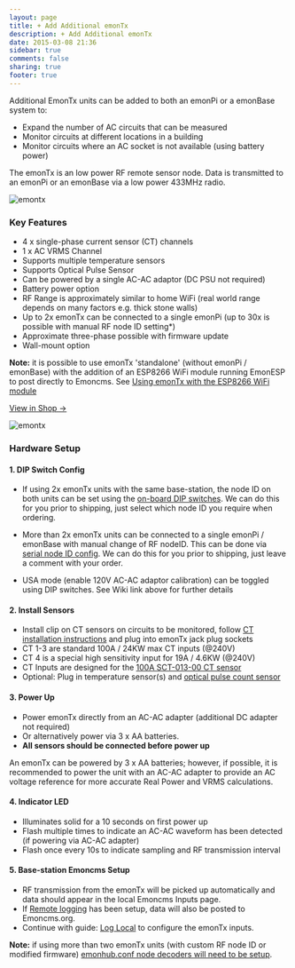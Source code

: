 ```yaml
---
layout: page
title: + Add Additional emonTx
description: + Add Additional emonTx
date: 2015-03-08 21:36
sidebar: true
comments: false
sharing: true
footer: true
---
```


Additional EmonTx units can be added to both an emonPi or a emonBase system to:

- Expand the number of AC circuits that can be measured
- Monitor circuits at different locations in a building
- Monitor circuits where an AC socket is not available (using battery power)

The emonTx is an low power RF remote sensor node. Data is transmitted to an emonPi or an emonBase via a low power 433MHz radio.

![emontx](/images/setup/emontx.jpg)

### Key Features

- 4 x single-phase current sensor (CT) channels
- 1 x AC VRMS Channel
- Supports multiple temperature sensors
- Supports Optical Pulse Sensor
- Can be powered by a single AC-AC adaptor (DC PSU not required)
- Battery power option
- RF Range is approximately similar to home WiFi (real world range depends on many factors e.g. thick stone walls)
- Up to 2x emonTx can be connected to a single emonPi (up to 30x is possible with manual RF node ID setting*)
- Approximate three-phase possible with firmware update
- Wall-mount option


**Note:** it is possible to use emonTx 'standalone' (without emonPi / emonBase) with the addition of an ESP8266 WiFi module running EmonESP to post directly to Emoncms. See [Using emonTx with the ESP8266 WiFi module](/setup/esp8266-adapter-emontx/)

<a class="btn pull-right" href="http://shop.openenergymonitor.com/emontx-v3-electricity-monitoring-transmitter-unit-433mhz/">View in Shop &rarr; </a>

![emontx](/images/setup/emontx.jpg)

### Hardware Setup

#### 1. DIP Switch Config

- If using 2x emonTx units with the same base-station, the node ID on both units can be set using the [on-board DIP switches](https://wiki.openenergymonitor.org/index.php/EmonTx_V3.4#DIP_Switch_Config). We can do this for you prior to shipping, just select which node ID you require when ordering. 

- More than 2x emonTx units can be connected to a single emonPi / emonBase with manual change of RF nodeID. This can be done via [serial node ID config](https://community.openenergymonitor.org/t/emontx-emonth-configure-rf-settings-via-serial-released-fw-v2-6-v3-2/2064?u=glyn.hudson). We can do this for you prior to shipping, just leave a comment with your order.

- USA mode (enable 120V AC-AC adaptor calibration) can be toggled using DIP switches. See Wiki link above for further details
 
#### 2. Install Sensors

  - Install clip on CT sensors on circuits to be monitored, follow [CT installation instructions](/setup/install) and plug into emonTx jack plug sockets
  - CT 1-3 are standard 100A / 24KW max CT inputs (@240V)
  - CT 4 is a special high sensitivity input for 19A / 4.6KW (@240V)
  - CT Inputs are designed for the [100A SCT-013-00 CT sensor](http://shop.openenergymonitor.com/100a-max-clip-on-current-sensor-ct/)
  - Optional: Plug in temperature sensor(s) and [optical pulse count sensor](http://shop.openenergymonitor.com/optical-utility-meter-led-pulse-sensor/)

#### 3. Power Up

- Power emonTx directly from an AC-AC adapter (additional DC adapter not required)
- Or alternatively power via 3 x AA batteries.
- **All sensors should be connected before power up**

<p class='note'>
An emonTx can be powered by 3 x AA batteries; however, if possible, it is recommended to power the unit with an AC-AC adapter to provide an AC voltage reference for more accurate Real Power and VRMS calculations.
</p>

#### 4. Indicator LED

  - Illuminates solid for a 10 seconds on first power up
  - Flash multiple times to indicate an AC-AC waveform has been detected (if powering via AC-AC adapter)
  - Flash once every 10s to indicate sampling and RF transmission interval

#### 5. Base-station Emoncms Setup

  - RF transmission from the emonTx will be picked up automatically and data should appear in the local Emoncms Inputs page.
  - If [Remote logging](/setup/remote) has been setup, data will also be posted to Emoncms.org.
  - Continue with guide: [Log Local](/setup/local/) to configure the emonTx inputs.

**Note:** if using more than two emonTx units (with custom RF node ID or modified firmware) [emonhub.conf node decoders will need to be setup](https://github.com/openenergymonitor/emonhub/blob/emon-pi/configuration.md).
